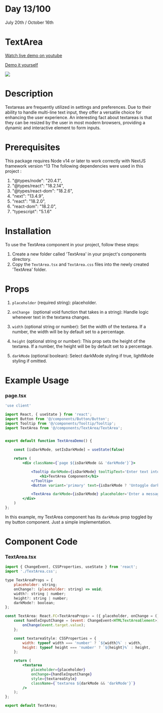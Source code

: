 # Day 13/100

July 20th / October 16th

# TextArea
<a href="https://youtu.be/1alfhsya4II" target="_blank">Watch live demo on youtube</a>

<a href="https://100daysofcomponents.netlify.app/textarea" target="_blank">Demo it yourself</a>

<a href="https://100daysofcomponents.netlify.app/textarea" target="_blank"><img src="https://cdn.discordapp.com/attachments/715319623637270638/1131614950763286568/image.png"/></a>  

# Description 

Textareas are frequently utilized in settings and preferences. Due to their ability to handle multi-line text input, they offer a versatile choice for enhancing the user experience. An interesting fact about textareas is that they can be resized by the user in most modern browsers, providing a dynamic and interactive element to form inputs.

# Prerequisites
This package requires Node v14 or later to work correctly with NextJS framework version ^13
The following dependencies were used in this project :
1. "@types/node": "20.4.1",
2. "@types/react": "18.2.14",
3. "@types/react-dom": "18.2.6",
4. "next": "13.4.9",
5. "react": "18.2.0",
6. "react-dom": "18.2.0",
7. "typescript": "5.1.6"


# Installation 

To use the TextArea component in your project, follow these steps:

1. Create a new folder called 'TextArea' in your project's components directory.
2. Copy the `TextArea.tsx` and `TextArea.css` files into the newly created 'TextArea' folder.

# Props 

1. `placeholder` (required string): placeholder.

2. `onChange ` (optional void function that takes in a string): Handle logic whenever text in the textarea changes.

3. `width` (optional string or number): Set the width of the textarea. If a number, the width will be by default set to a percentage. 

4. `height` (optional string or number): This prop sets the height of the textarea. If a number, the height will be by default set to a percentage. 

5. `darkMode` (optional boolean): Select darkMode styling if true, lightMode styling if omitted. 

# Example Usage
### page.tsx
```jsx
'use client'

import React, { useState } from 'react';
import Button from '@/components/Button/Button';
import Tooltip from '@/components/Tooltip/Tooltip';
import TextArea from '@/components/TextArea/TextArea';


export default function TextAreaDemo() {

    const [isDarkMode, setIsDarkMode] = useState(false)

    return (
        <div className={`page ${isDarkMode && 'darkMode'}`}>

            <Tooltip darkMode={isDarkMode} toolTipText='Enter text into a textfield.'>
                <h1>TextArea Component</h1>
            </Tooltip>
            <Button variant='primary' text={isDarkMode ? 'Untoggle dark mode' : 'Toggle dark mode'} handleClick={async () => setIsDarkMode(!isDarkMode)} />

            <TextArea darkMode={isDarkMode} placeholder='Enter a message here.' />
        </div>
    )
};
```
In this example, my TextArea component has its `darkMode` prop toggled by my button component. Just a simple implementation.

# Component Code 

### TextArea.tsx
```jsx
import { ChangeEvent, CSSProperties, useState } from 'react';
import './TextArea.css';

type TextAreaProps = {
    placeholder: string;
    onChange?: (placeholder: string) => void;
    width?: string | number;
    height?: string | number;
    darkMode?: boolean;
};

const TextArea: React.FC<TextAreaProps> = ({ placeholder, onChange = () => { }, width = '100%', height = '150px', darkMode }) => {
    const handleInputChange = (event: ChangeEvent<HTMLTextAreaElement>) => {
        onChange(event.target.value);
    };

    const textareaStyle: CSSProperties = {
        width: typeof width === 'number' ? `${width}%` : width,
        height: typeof height === 'number' ? `${height}%` : height,
    };

    return (
        <textarea
            placeholder={placeholder}
            onChange={handleInputChange}
            style={textareaStyle}
            className={`textarea ${darkMode && 'darkMode'}`}
        />
    );
};

export default TextArea;
```
 